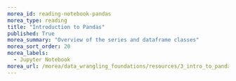 ```yaml
---
morea_id: reading-notebook-pandas
morea_type: reading
title: "Introduction to Pandas"
published: True
morea_summary: "Overview of the series and dataframe classes"
morea_sort_order: 20
morea_labels: 
  - Jupyter Notebook
morea_url: /morea/data_wrangling_foundations/resources/3_intro_to_pandas.short.ipynb
---
```


